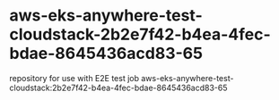 # aws-eks-anywhere-test-cloudstack-2b2e7f42-b4ea-4fec-bdae-8645436acd83-65
repository for use with E2E test job aws-eks-anywhere-test-cloudstack:2b2e7f42-b4ea-4fec-bdae-8645436acd83-65
